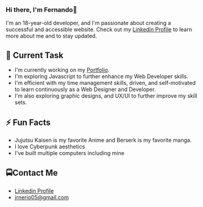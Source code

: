 ### Hi there, I'm Fernando👋
I'm an 18-year-old developer, and I'm passionate about creating a successful and accessible website.
Check out my [Linkedin Profile](www.linkedin.com/in/fernandoneriojr) to learn more about me and to stay updated.

🔭 Current Task
---
* I'm currently working on my [Portfolio](https://github.com/JrNerio30/Portfolio.git).
* I'm exploring Javascript to further enhance my Web Developer skills.
* I'm efficient with my time management skills, driven, and self-motivated to learn continuously as a Web Designer and Developer.
* I'm also exploring graphic designs, and UX/UI to further improve my skill sets.

⚡ Fun Facts
---
* Jujutsu Kaisen is my favorite Anime and Berserk is my favorite manga.
* I love Cyberpunk aesthetics
* I've built multiple computers including mine

🚍Contact Me
---
* [Linkedin Profile](www.linkedin.com/in/fernandoneriojr)
*  [jrnerio05@gmail.com](jrnerio05@gmail.com)

  

